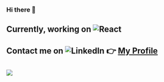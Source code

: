 ### Hi there 👋

## Currently, working on ![React](https://img.shields.io/badge/react-%2320232a.svg?style=for-the-badge&logo=react&logoColor=%2361DAFB)
## Contact me on ![LinkedIn](https://img.shields.io/badge/linkedin-%230077B5.svg?style=for-the-badge&logo=linkedin&logoColor=white) 👉 [My Profile](https://www.linkedin.com/in/canberk-akartuna-8931a9166/)

## ![](https://komarev.com/ghpvc/?username=canberkakartuna)

<!--
**canberkakartuna/canberkakartuna** is a ✨ _special_ ✨ repository because its `README.md` (this file) appears on your GitHub profile.

Here are some ideas to get you started:

- 🔭 I’m currently working on ...
- 🌱 I’m currently learning ...
- 👯 I’m looking to collaborate on ...
- 🤔 I’m looking for help with ...
- 💬 Ask me about ...
- 📫 How to reach me: ...
- 😄 Pronouns: ...
- ⚡ Fun fact: ...
-->
